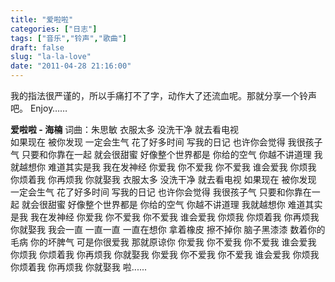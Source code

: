```yaml
---
title: "爱啦啦"
categories: ["日志"]
tags: ["音乐","铃声","歌曲"]
draft: false
slug: "la-la-love"
date: "2011-04-28 21:16:00"
---
```


我的指法很严谨的，所以手痛打不了字，动作大了还流血呢。那就分享一个铃声吧。 Enjoy……

**爱啦啦 - 海楠**
词曲：朱思敏
衣服太多 没洗干净 就去看电视  
如果现在 被你发现 一定会生气
花了好多时间 写我的日记
也许你会觉得 我很孩子气
只要和你靠在一起 就会很甜蜜
好像整个世界都是 你给的空气
你越不讲道理 我就越想你
难道其实是我 我在发神经
你爱我 你不爱我 你不爱我 谁会爱我
你烦我 你烦着我 你再烦我 你就娶我
衣服太多 没洗干净 就去看电视
如果现在 被你发现 一定会生气
花了好多时间 写我的日记
也许你会觉得 我很孩子气
只要和你靠在一起 就会很甜蜜
好像整个世界都是 你给的空气
你越不讲道理 我就越想你
难道其实是我 我在发神经
你爱我 你不爱我 你不爱我 谁会爱我
你烦我 你烦着我 你再烦我 你就娶我
我会一直 一直一直 一直在想你
拿着橡皮 擦不掉你 脑子黑漆漆
数着你的毛病 你的坏脾气
可是你很爱我 那就原谅你
你爱我 你不爱我 你不爱我 谁会爱我
你烦我 你烦着我 你再烦我 你就娶我
你爱我 你不爱我 你不爱我 谁会爱我
你烦我 你烦着我 你再烦我 你就娶我
啦......
